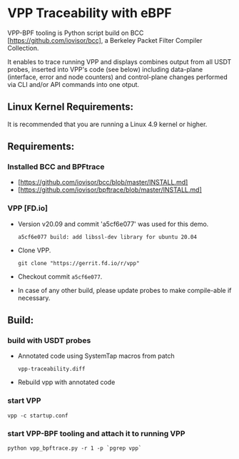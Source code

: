 VPP Traceability with eBPF
==========================

VPP-BPF tooling is Python script build on BCC [https://github.com/iovisor/bcc], a 
Berkeley Packet Filter Compiler Collection.

It enables to trace running VPP and displays combines output from all USDT probes,
inserted into VPP's code (see below) including data-plane (interface, error and node counters)
and control-plane changes performed via CLI and/or API commands into one otput.

Linux Kernel Requirements:
--------------

   It is recommended that you are running a Linux 4.9 kernel or higher.

Requirements:
--------------
### Installed BCC and BPFtrace

- [https://github.com/iovisor/bcc/blob/master/INSTALL.md]
- [https://github.com/iovisor/bpftrace/blob/master/INSTALL.md]

### VPP [FD.io]

- Version v20.09 and commit 'a5cf6e077' was used for this demo.
   ```
   a5cf6e077 build: add libssl-dev library for ubuntu 20.04
   ```
- Clone VPP.
   ```
   git clone "https://gerrit.fd.io/r/vpp"
   ```
- Checkout commit ```a5cf6e077```.

- In case of any other build, please update probes to make compile-able if necessary.

Build:
--------------
### build with USDT probes

- Annotated code using SystemTap macros from patch 
   ```
   vpp-traceability.diff
   ```
- Rebuild vpp with annotated code

### start VPP

```
vpp -c startup.conf
```

### start VPP-BPF tooling and attach it to running VPP

```
python vpp_bpftrace.py -r 1 -p `pgrep vpp`
```
